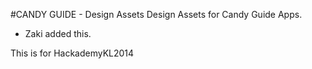 #CANDY GUIDE - Design Assets
Design Assets for Candy Guide Apps.

- Zaki added this.

This is for HackademyKL2014
